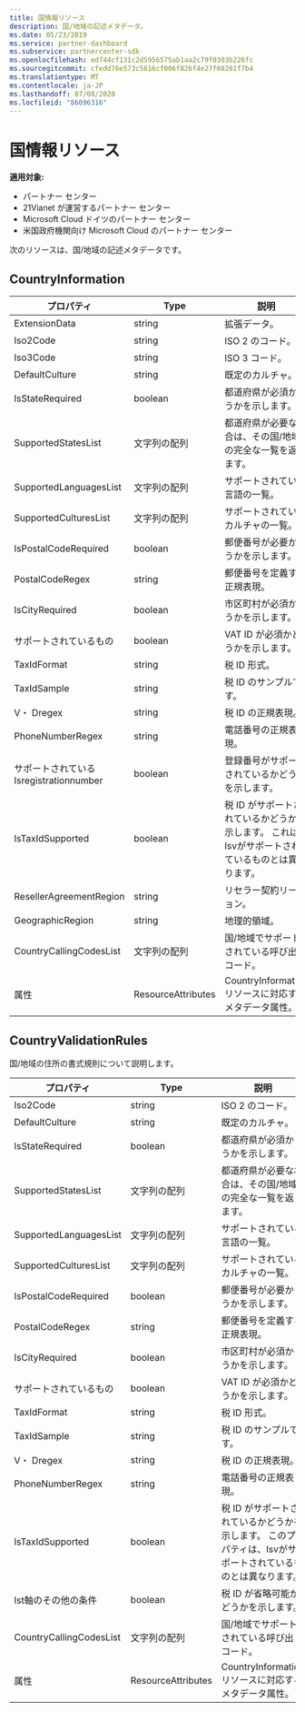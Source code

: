 ```yaml
---
title: 国情報リソース
description: 国/地域の記述メタデータ。
ms.date: 05/23/2019
ms.service: partner-dashboard
ms.subservice: partnercenter-sdk
ms.openlocfilehash: ed744cf131c2d5956575ab1aa2c79f0303b226fc
ms.sourcegitcommit: cfedd76e573c5616cf006f826f4e27f08281f7b4
ms.translationtype: MT
ms.contentlocale: ja-JP
ms.lasthandoff: 07/08/2020
ms.locfileid: "86096316"
---
```

# <a name="country-information-resources"></a>国情報リソース

**適用対象:**

- パートナー センター
- 21Vianet が運営するパートナー センター
- Microsoft Cloud ドイツのパートナー センター
- 米国政府機関向け Microsoft Cloud のパートナー センター

次のリソースは、国/地域の記述メタデータです。

## <a name="countryinformation"></a>CountryInformation

| プロパティ                      | Type               | 説明                                                                                        |
|-------------------------------|--------------------|----------------------------------------------------------------------------------------------------|
| ExtensionData                 | string             | 拡張データ。                                                                                |
| Iso2Code                      | string             | ISO 2 のコード。                                                                                     |
| Iso3Code                      | string             | ISO 3 コード。                                                                                     |
| DefaultCulture                | string             | 既定のカルチャ。                                                                               |
| IsStateRequired               | boolean            | 都道府県が必須かどうかを示します。                                             |
| SupportedStatesList           | 文字列の配列   | 都道府県が必要な場合は、その国/地域の完全な一覧を返します。                    |
| SupportedLanguagesList        | 文字列の配列   | サポートされている言語の一覧。                                                                     |
| SupportedCulturesList         | 文字列の配列   | サポートされているカルチャの一覧。                                                                      |
| IsPostalCodeRequired          | boolean            | 郵便番号が必要かどうかを示します。                                    |
| PostalCodeRegex               | string             | 郵便番号を定義する正規表現。                                          |
| IsCityRequired                | boolean            | 市区町村が必須かどうかを示します。                                                       |
| サポートされているもの              | boolean            | VAT ID が必須かどうかを示します。                                                     |
| TaxIdFormat                   | string             | 税 ID 形式。                                                                                 |
| TaxIdSample                   | string             | 税 ID のサンプルです。                                                                                 |
| V・ Dregex                    | string             | 税 ID の正規表現。                                                                     |
| PhoneNumberRegex              | string             | 電話番号の正規表現。                                                               |
| サポートされている Isregistrationnumber | boolean            | 登録番号がサポートされているかどうかを示します。                                       |
| IsTaxIdSupported              | boolean            | 税 ID がサポートされているかどうかを示します。 これは、Isvがサポートされているものとは異なります。 |
| ResellerAgreementRegion       | string             | リセラー契約リージョン。                                                                     |
| GeographicRegion              | string             | 地理的領域。                                                                             |
| CountryCallingCodesList       | 文字列の配列   | 国/地域でサポートされている呼び出しコード。                                                 |
| 属性                    | ResourceAttributes | CountryInformation リソースに対応するメタデータ属性。                          |

## <a name="countryvalidationrules"></a>CountryValidationRules

国/地域の住所の書式規則について説明します。

| プロパティ                | Type               | 説明                                                                                        |
|-------------------------|--------------------|----------------------------------------------------------------------------------------------------|
| Iso2Code                | string             | ISO 2 のコード。                                                                                     |
| DefaultCulture          | string             | 既定のカルチャ。                                                                               |
| IsStateRequired         | boolean            | 都道府県が必須かどうかを示します。                                             |
| SupportedStatesList     | 文字列の配列   | 都道府県が必要な場合は、その国/地域の完全な一覧を返します。                    |
| SupportedLanguagesList  | 文字列の配列   | サポートされている言語の一覧。                                                                     |
| SupportedCulturesList   | 文字列の配列   | サポートされているカルチャの一覧。                                                                      |
| IsPostalCodeRequired    | boolean            | 郵便番号が必要かどうかを示します。                                    |
| PostalCodeRegex         | string             | 郵便番号を定義する正規表現。                                          |
| IsCityRequired          | boolean            | 市区町村が必須かどうかを示します。                                                       |
| サポートされているもの        | boolean            | VAT ID が必須かどうかを示します。                                                     |
| TaxIdFormat             | string             | 税 ID 形式。                                                                                 |
| TaxIdSample             | string             | 税 ID のサンプルです。                                                                                 |
| V・ Dregex              | string             | 税 ID の正規表現。                                                                     |
| PhoneNumberRegex        | string             | 電話番号の正規表現。                                                               |
| IsTaxIdSupported        | boolean            | 税 ID がサポートされているかどうかを示します。 このプロパティは、Isvがサポートされているものとは異なります。 |
| Ist軸のその他の条件         | boolean            | 税 ID が省略可能かどうかを示します。                                                     |
| CountryCallingCodesList | 文字列の配列   | 国/地域でサポートされている呼び出しコード。                                                 |
| 属性              | ResourceAttributes | CountryInformation リソースに対応するメタデータ属性。                          |
